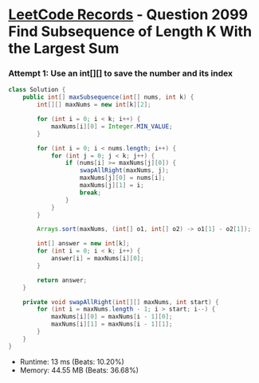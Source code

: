 # [LeetCode Records](../../README.md) - Question 2099 Find Subsequence of Length K With the Largest Sum

### Attempt 1: Use an int[][] to save the number and its index
```java
class Solution {
    public int[] maxSubsequence(int[] nums, int k) {
        int[][] maxNums = new int[k][2];

        for (int i = 0; i < k; i++) {
            maxNums[i][0] = Integer.MIN_VALUE;
        }

        for (int i = 0; i < nums.length; i++) {
            for (int j = 0; j < k; j++) {
                if (nums[i] >= maxNums[j][0]) {
                    swapAllRight(maxNums, j);
                    maxNums[j][0] = nums[i];
                    maxNums[j][1] = i;
                    break;
                }
            }
        }

        Arrays.sort(maxNums, (int[] o1, int[] o2) -> o1[1] - o2[1]);

        int[] answer = new int[k];
        for (int i = 0; i < k; i++) {
            answer[i] = maxNums[i][0];
        }

        return answer;
    }

    private void swapAllRight(int[][] maxNums, int start) {
        for (int i = maxNums.length - 1; i > start; i--) {
            maxNums[i][0] = maxNums[i - 1][0];
            maxNums[i][1] = maxNums[i - 1][1];
        }
    }
}
```
- Runtime: 13 ms (Beats: 10.20%)
- Memory: 44.55 MB (Beats: 36.68%)

<br>
